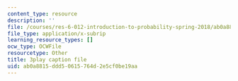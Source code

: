 ```yaml
---
content_type: resource
description: ''
file: /courses/res-6-012-introduction-to-probability-spring-2018/ab0a8815ddd50615764d2e5cf0be19aa_kwbDWPrPfQI.srt
file_type: application/x-subrip
learning_resource_types: []
ocw_type: OCWFile
resourcetype: Other
title: 3play caption file
uid: ab0a8815-ddd5-0615-764d-2e5cf0be19aa
---
```

